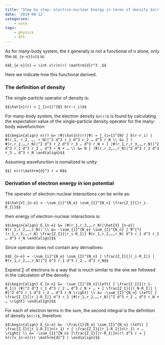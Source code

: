 ```yaml
---
title: "Step by step: electron-nuclear Energy in terms of density $n(r)$"
date: '2019-08-12'
categories:
    - note
tags:
    - physics 
    - dft
---
```


As for many-body system, the `E` generally is not a functional of n alone, only the `$E_{e-n}[n]$` is:

`$$E_{e-n}[n] = \int v(r)n(r) \mathrm{d}r^3 .$$`

Here we indicate how this functional derived.

### The definition of density

The single-particle operator of density is:

`$$\hat{n}(r) = ∑_{i=1}^{N} δ(r-r_i)$$`

For many-body system, the electron density `$n(r)$` is found
by calculating the expectation value of the single-particle density operator for the many-body wavefunction:

`$$\begin{align}
  n(r) &= ⟨Ψ|\hat{n}(r)|Ψ⟩ = ∑_{i=1}^{N} ∫ δ(r-r_i) |Ψ(r_1, r_2, …, r_N)|^2 d^3 r_1 d^3 r_2 … d^3 r_N \\
    &= ∫ |Ψ(r,r_2,…,r_N)|^2 d^3 r_2 d^3 r_3 … d^3 r_N + ∫ |Ψ(r_1,r,r_3,…,r_N)|^2 d^3 r_1 d^3 r_3 … d^3 r_N + … \\
    &= N ∫ |Ψ(r,r_2,…,r_N)|^2 d^3 r_2 d^3 r_3 … d^3 r_N
\end{align}$$`

Assuming wavefunction is nomalized to unity:

`$$∫ n(r)\mathrm{d}^3 r = N$$`

### Derivation of electron energy in ion potential

The operator of electron-nuclear interactions can be write as:

`$$\hat{V}_{n-e} = -\sum_{i}^{N_e} \sum_{I}^{N_n} \frac{Z_I}{|r_i-R_I|}$$`

then energy of electron-nuclear interactions is:

`$$\begin{align}
E_{n-e} &= ⟨Ψ(r_1,r_2,…,r_N)|\hat{V}_{n-e}|Ψ(r_1,r_2,…,r_N)⟩ \\
  &= -\sum_{i}^{N_e} \sum_{I}^{N_n} ∫ Ψ^{*}(r_1,r_2,…,r_N) \frac{Z_I}{|r_i-R_I|} Ψ(r_1,r_2,…,r_N) d^3 r_1 d^3 r_2 … d^3 r_N
\end{align}$$`

Since operator does not contain any derivatives:

`$$E_{n-e} = -\sum_{i}^{N_e} \sum_{I}^{N_n} ∫ \frac{Z_I}{|r_i-R_I|} |Ψ(r_1,r_2,…,r_N)|^2 d^3 r_1 d^3 r_2 … d^3 r_N$$`

Expend ∑ of electrons in a way that is much similar to the one we followed in the calculation of the density:

`$$\begin{align}
E_{e-n} &= -\sum_{I}^{N_n}\left[ ∫ \frac{Z_I}{|r_1-R_I|} |Ψ|^2 d^3 r_1 d^3 r_2 … d^3 r_N + … + ∫ \frac{Z_I}{|r_N-R_I|} |Ψ|^2 d^3 r_1 d^3 r_2 … d^3 r_N \right] \\
  &= -\sum_{I}^{N_n} \left[ ∫ \frac{Z_I}{|r_1-R_I|} d^3 r_1 |Ψ(r_1,r_2,…,r_N)|^2 d^3 r_2 … d^3 r_N + … \right]
\end{align}$$`

For each of electron terms in the sum, the second integral is the definition of density `$n(r)$`, therefore:

`$$\begin{align}
  E_{n-e} &= -\frac{1}{N_e} \sum_{I}^{N_n} \left[ ∫ \frac{Z_I}{|r_1-R_I|}n(r_1) + ∫ \frac{Z_I}{|r_1-R_I|}n(r_1) + … \right] \\
    &= -\sum_{I}^{N_n} ∫\frac{Z_I}{|r-R_I|}n(r) d^3 r = ∫ n(r)v_{n-e}(r) \mathrm{d}^3 r
\end{align}$$`
